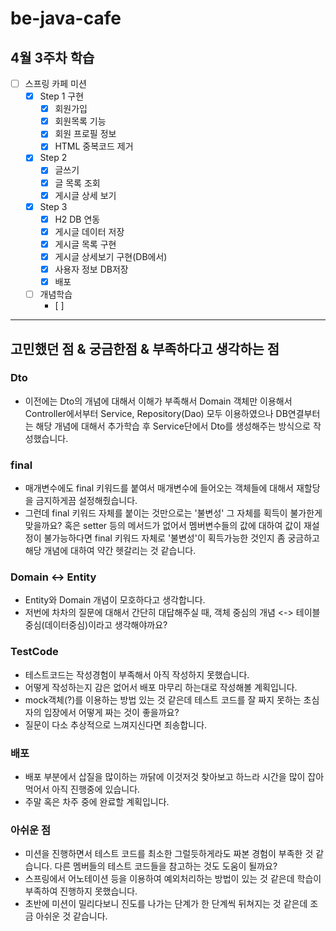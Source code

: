 # be-java-cafe
## 4월 3주차 학습

- [ ]  스프링 카페  미션
    - [x]  Step 1 구현
        - [x]  회원가입
        - [x]  회원목록 기능
        - [x]  회원 프로필 정보
        - [x]  HTML 중복코드 제거
    - [x]  Step 2
        - [x]  글쓰기
        - [x]  글 목록 조회
        - [x]  게시글 상세 보기
    - [x]  Step 3
        - [x]  H2 DB 연동
        - [x]  게시글 데이터 저장
        - [x]  게시글 목록 구현
        - [x]  게시글 상세보기 구현(DB에서)
        - [x]  사용자 정보 DB저장
        - [x]  배포
    - [ ]  개념학습
        - [ ] 

---
## 고민했던 점 & 궁금한점 & 부족하다고 생각하는 점

### Dto
* 이전에는 Dto의 개념에 대해서 이해가 부족해서 Domain 객체만 이용해서 Controller에서부터 Service, Repository(Dao) 모두 이용하였으나
  DB연결부터는 해당 개념에 대해서 추가학습 후 Service단에서 Dto를 생성해주는 방식으로 작성했습니다.

### final
* 매개변수에도 final 키워드를 붙여서 매개변수에 들어오는 객체들에 대해서 재할당을 금지하게끔 설정해줬습니다.
* 그런데 final 키워드 자체를 붙이는 것만으로는 '불변성' 그 자체를 획득이 불가한게 맞을까요? 혹은 setter 등의 메서드가 없어서 
  멤버변수들의 값에 대하여 값이 재설정이 불가능하다면 final 키워드 자체로 '불변성'이 획득가능한 것인지 좀 궁금하고 해당 개념에 대하여
  약간 헷갈리는 것 같습니다. 

### Domain <-> Entity
* Entity와 Domain 개념이 모호하다고 생각합니다. 
* 저번에 차차의 질문에 대해서 간단히 대답해주실 때, 객체 중심의 개념 <-> 테이블 중심(데이터중심)이라고 생각해야까요?

### TestCode
* 테스트코드는 작성경험이 부족해서 아직 작성하지 못했습니다.
* 어떻게 작성하는지 감은 없어서 배포 마무리 하는대로 작성해볼 계획입니다. 
* mock객체(?)를 이용하는 방법 있는 것 같은데 테스트 코드를 잘 짜지 못하는 초심자의 입장에서 어떻게 짜는 것이 좋을까요?
* 질문이 다소 추상적으로 느껴지신다면 죄송합니다. 

### 배포
* 배포 부분에서 삽질을 많이하는 까닭에 이것저것 찾아보고 하느라 시간을 많이 잡아먹어서 아직 진행중에 있습니다.
* 주말 혹은 차주 중에 완료할 계획입니다.

### 아쉬운 점
* 미션을 진행하면서 테스트 코드를 최소한 그럴듯하게라도 짜본 경험이 부족한 것 같습니다. 다른 멤버들의 테스트 코드들을 참고하는 것도 도움이 될까요?
* 스프링에서 어노테이션 등을 이용하여 예외처리하는 방법이 있는 것 같은데 학습이 부족하여 진행하지 못했습니다.
* 초반에 미션이 밀리다보니 진도를 나가는 단계가 한 단계씩 뒤쳐지는 것 같은데 조금 아쉬운 것 같습니다. 
